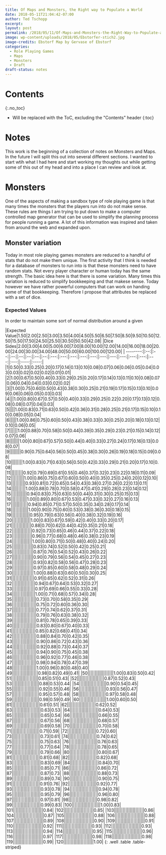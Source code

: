 ```yaml
---
title: Of Maps and Monsters, the Right way to Populate a World
date: 2018-05-11T21:04:42-07:00
author: Ted Tschopp
excerpt: 
layout: post
permalink: /2018/05/11/Of-Maps-and-Monsters-the-Right-Way-to-Populate-a-World/
image: wp-content/uploads/2018/05/Ebstorfer-stich2.jpg
image-credits: Ebstorf Map by Gervase of Ebstorf 
categories:
  - Role Playing Games
  - Maps
  - Monsters
  - Draft
draft-status: notes
---
```


# Contents
{:.no_toc}

* Will be replaced with the ToC, excluding the "Contents" header
{:toc}


# Notes

This work is the beginning of a collection of notes on Monsters and Maps.  In the future I will split this out into several different sections.  I wanted to start wtih what I had here and start working my thoughts out while getting some of this out of my head and into a place I can review and look at.    


# Monsters

One of the aspects of making a sandbox type of role playing game is that many times the monsters that the players run into do not make sense.  These rules are things I am trying to put down to make a computer controlled map generator that can be used to simplify the planning process for people running a game. A lot of this information was inspired and taken from around the web and expanded upon.

## Monster variation

Today in most role playing games monsters are reduced to a handful of stats that do not make them unique.  The first activity that I think is needed for a database of monsters to run into is that these monsters need to have random stats.  Not every player character or human today has the same strength.  The basic idea here is that there is some variation.  Many times this variation is reduced to simplify bookkeeping and that makese sense.  Today however we have rather powerful computers that can work on handing some of that bookkeeping.  Therefore I propose that attributes be replaced with a set of dice.  

### Expected Values

In order to maintain some sort of normal distribution around a given 



|Expected Value|1.50|2.00|2.50|3.00|3.50|4.00|4.50|5.50|6.50|7.50|8.50|9.50|10.50|12.50|15.50|17.50|24.50|25.50|30.50|50.50|42.08|
|Dice Sides|2.00|3.00|4.00|5.00|6.00|7.00|8.00|10.00|12.00|14.00|16.00|18.00|20.00|24.00|30.00|34.00|48.00|50.00|60.00|100.00|120.00|
| --------:|:--:|:--:|:--:|:--:|:--:|:--:|:--:|:---:|:---:|:---:|:---:|:---:|:---:|:---:|:---:|:---:|:---:|:---:|:---:|:----:|:----:|
|1|0.50|0.33|0.25|0.20|0.17|0.14|0.13|0.10|0.08|0.07|0.06|0.06|0.05|0.04|0.03|0.03|0.02|0.02|0.02|0.01|0.01|
|2|1.00|0.67|0.50|0.40|0.33|0.29|0.25|0.20|0.17|0.14|0.13|0.11|0.10|0.08|0.07|0.06|0.04|0.04|0.03|0.02|0.02|
|3||1.00|0.75|0.60|0.50|0.43|0.38|0.30|0.25|0.21|0.19|0.17|0.15|0.13|0.10|0.09|0.06|0.06|0.05|0.03|0.03|
|4|||1.00|0.80|0.67|0.57|0.50|0.40|0.33|0.29|0.25|0.22|0.20|0.17|0.13|0.12|0.08|0.08|0.07|0.04|0.03|
|5||||1.00|0.83|0.71|0.63|0.50|0.42|0.36|0.31|0.28|0.25|0.21|0.17|0.15|0.10|0.10|0.08|0.05|0.04|
|6|||||1.00|0.86|0.75|0.60|0.50|0.43|0.38|0.33|0.30|0.25|0.20|0.18|0.13|0.12|0.10|0.06|0.05|
|7||||||1.00|0.88|0.70|0.58|0.50|0.44|0.39|0.35|0.29|0.23|0.21|0.15|0.14|0.12|0.07|0.06|
|8|||||||1.00|0.80|0.67|0.57|0.50|0.44|0.40|0.33|0.27|0.24|0.17|0.16|0.13|0.08|0.07|
|9||||||||0.90|0.75|0.64|0.56|0.50|0.45|0.38|0.30|0.26|0.19|0.18|0.15|0.09|0.08|
|10||||||||1.00|0.83|0.71|0.63|0.56|0.50|0.42|0.33|0.29|0.21|0.20|0.17|0.10|0.08|
|11|||||||||0.92|0.79|0.69|0.61|0.55|0.46|0.37|0.32|0.23|0.22|0.18|0.11|0.09|
|12|||||||||1.00|0.86|0.75|0.67|0.60|0.50|0.40|0.35|0.25|0.24|0.20|0.12|0.10|
|13||||||||||0.93|0.81|0.72|0.65|0.54|0.43|0.38|0.27|0.26|0.22|0.13|0.11|
|14||||||||||1.00|0.88|0.78|0.70|0.58|0.47|0.41|0.29|0.28|0.23|0.14|0.12|
|15|||||||||||0.94|0.83|0.75|0.63|0.50|0.44|0.31|0.30|0.25|0.15|0.13|
|16|||||||||||1.00|0.89|0.80|0.67|0.53|0.47|0.33|0.32|0.27|0.16|0.13|
|17||||||||||||0.94|0.85|0.71|0.57|0.50|0.35|0.34|0.28|0.17|0.14|
|18||||||||||||1.00|0.90|0.75|0.60|0.53|0.38|0.36|0.30|0.18|0.15|
|19|||||||||||||0.95|0.79|0.63|0.56|0.40|0.38|0.32|0.19|0.16|
|20|||||||||||||1.00|0.83|0.67|0.59|0.42|0.40|0.33|0.20|0.17|
|21||||||||||||||0.88|0.70|0.62|0.44|0.42|0.35|0.21|0.18|
|22||||||||||||||0.92|0.73|0.65|0.46|0.44|0.37|0.22|0.18|
|23||||||||||||||0.96|0.77|0.68|0.48|0.46|0.38|0.23|0.19|
|24||||||||||||||1.00|0.80|0.71|0.50|0.48|0.40|0.24|0.20|
|25|||||||||||||||0.83|0.74|0.52|0.50|0.42|0.25|0.21|
|26|||||||||||||||0.87|0.76|0.54|0.52|0.43|0.26|0.22|
|27|||||||||||||||0.90|0.79|0.56|0.54|0.45|0.27|0.23|
|28|||||||||||||||0.93|0.82|0.58|0.56|0.47|0.28|0.23|
|29|||||||||||||||0.97|0.85|0.60|0.58|0.48|0.29|0.24|
|30|||||||||||||||1.00|0.88|0.63|0.60|0.50|0.30|0.25|
|31||||||||||||||||0.91|0.65|0.62|0.52|0.31|0.26|
|32||||||||||||||||0.94|0.67|0.64|0.53|0.32|0.27|
|33||||||||||||||||0.97|0.69|0.66|0.55|0.33|0.28|
|34||||||||||||||||1.00|0.71|0.68|0.57|0.34|0.28|
|35|||||||||||||||||0.73|0.70|0.58|0.35|0.29|
|36|||||||||||||||||0.75|0.72|0.60|0.36|0.30|
|37|||||||||||||||||0.77|0.74|0.62|0.37|0.31|
|38|||||||||||||||||0.79|0.76|0.63|0.38|0.32|
|39|||||||||||||||||0.81|0.78|0.65|0.39|0.33|
|40|||||||||||||||||0.83|0.80|0.67|0.40|0.33|
|41|||||||||||||||||0.85|0.82|0.68|0.41|0.34|
|42|||||||||||||||||0.88|0.84|0.70|0.42|0.35|
|43|||||||||||||||||0.90|0.86|0.72|0.43|0.36|
|44|||||||||||||||||0.92|0.88|0.73|0.44|0.37|
|45|||||||||||||||||0.94|0.90|0.75|0.45|0.38|
|46|||||||||||||||||0.96|0.92|0.77|0.46|0.38|
|47|||||||||||||||||0.98|0.94|0.78|0.47|0.39|
|48|||||||||||||||||1.00|0.96|0.80|0.48|0.40|
|49||||||||||||||||||0.98|0.82|0.49|0.41|
|50||||||||||||||||||1.00|0.83|0.50|0.42|
|51|||||||||||||||||||0.85|0.51|0.43|
|52|||||||||||||||||||0.87|0.52|0.43|
|53|||||||||||||||||||0.88|0.53|0.44|
|54|||||||||||||||||||0.90|0.54|0.45|
|55|||||||||||||||||||0.92|0.55|0.46|
|56|||||||||||||||||||0.93|0.56|0.47|
|57|||||||||||||||||||0.95|0.57|0.48|
|58|||||||||||||||||||0.97|0.58|0.48|
|59|||||||||||||||||||0.98|0.59|0.49|
|60|||||||||||||||||||1.00|0.60|0.50|
|61||||||||||||||||||||0.61|0.51|
|62||||||||||||||||||||0.62|0.52|
|63||||||||||||||||||||0.63|0.53|
|64||||||||||||||||||||0.64|0.53|
|65||||||||||||||||||||0.65|0.54|
|66||||||||||||||||||||0.66|0.55|
|67||||||||||||||||||||0.67|0.56|
|68||||||||||||||||||||0.68|0.57|
|69||||||||||||||||||||0.69|0.58|
|70||||||||||||||||||||0.70|0.58|
|71||||||||||||||||||||0.71|0.59|
|72||||||||||||||||||||0.72|0.60|
|73||||||||||||||||||||0.73|0.61|
|74||||||||||||||||||||0.74|0.62|
|75||||||||||||||||||||0.75|0.63|
|76||||||||||||||||||||0.76|0.63|
|77||||||||||||||||||||0.77|0.64|
|78||||||||||||||||||||0.78|0.65|
|79||||||||||||||||||||0.79|0.66|
|80||||||||||||||||||||0.80|0.67|
|81||||||||||||||||||||0.81|0.68|
|82||||||||||||||||||||0.82|0.68|
|83||||||||||||||||||||0.83|0.69|
|84||||||||||||||||||||0.84|0.70|
|85||||||||||||||||||||0.85|0.71|
|86||||||||||||||||||||0.86|0.72|
|87||||||||||||||||||||0.87|0.73|
|88||||||||||||||||||||0.88|0.73|
|89||||||||||||||||||||0.89|0.74|
|90||||||||||||||||||||0.90|0.75|
|91||||||||||||||||||||0.91|0.76|
|92||||||||||||||||||||0.92|0.77|
|93||||||||||||||||||||0.93|0.78|
|94||||||||||||||||||||0.94|0.78|
|95||||||||||||||||||||0.95|0.79|
|96||||||||||||||||||||0.96|0.80|
|97||||||||||||||||||||0.97|0.81|
|98||||||||||||||||||||0.98|0.82|
|99||||||||||||||||||||0.99|0.83|
|100||||||||||||||||||||1.00|0.83|
|101|||||||||||||||||||||0.84|
|102|||||||||||||||||||||0.85|
|103|||||||||||||||||||||0.86|
|104|||||||||||||||||||||0.87|
|105|||||||||||||||||||||0.88|
|106|||||||||||||||||||||0.88|
|107|||||||||||||||||||||0.89|
|108|||||||||||||||||||||0.90|
|109|||||||||||||||||||||0.91|
|110|||||||||||||||||||||0.92|
|111|||||||||||||||||||||0.93|
|112|||||||||||||||||||||0.93|
|113|||||||||||||||||||||0.94|
|114|||||||||||||||||||||0.95|
|115|||||||||||||||||||||0.96|
|116|||||||||||||||||||||0.97|
|117|||||||||||||||||||||0.98|
|118|||||||||||||||||||||0.98|
|119|||||||||||||||||||||0.99|
|120|||||||||||||||||||||1.00|
{: .well .table .table-striped}







